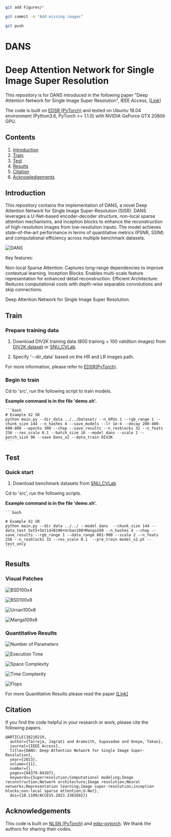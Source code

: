 ```bash
git add Figures/*

git commit -m "Add missing images"

git push
```

# DANS
# Deep Attention Network for Single Image Super Resolution
This repository is for DANS introduced in the following paper "Deep Attention Network for Single Image Super Resolution", IEEE Access, [[Link]](https://ieeexplore.ieee.org/document/10210219) 


The code is built on [EDSR (PyTorch)](https://github.com/thstkdgus35/EDSR-PyTorch) and tested on Ubuntu 18.04 environment (Python3.6, PyTorch >= 1.1.0) with NVIDIA GeForce GTX 2080ti GPU. 
## Contents
1. [Introduction](#introduction)
2. [Train](#train)
3. [Test](#test)
4. [Results](#results)
5. [Citation](#citation)
6. [Acknowledgements](#acknowledgements)

## Introduction

This repository contains the implementation of DANS, a novel Deep Attention Network for Single Image Super-Resolution (SISR). DANS leverages a U-Net-based encoder-decoder structure, non-local sparse attention mechanisms, and inception blocks to enhance the reconstruction of high-resolution images from low-resolution inputs. The model achieves state-of-the-art performance in terms of quantitative metrics (PSNR, SSIM) and computational efficiency across multiple benchmark datasets.

![DANS](./Figures/DANS_architecture.png)

Key features:

Non-local Sparse Attention: Captures long-range dependencies to improve contextual learning.
Inception Blocks: Enables multi-scale feature representation for enhanced detail reconstruction.
Efficient Architecture: Reduces computational costs with depth-wise separable convolutions and skip connections.

Deep Attention Network for Single Image Super Resolution.

## Train
### Prepare training data 

1. Download DIV2K training data (800 training + 100 validtion images) from [DIV2K dataset](https://data.vision.ee.ethz.ch/cvl/DIV2K/) or [SNU_CVLab](https://cv.snu.ac.kr/research/EDSR/DIV2K.tar).

2. Specify '--dir_data' based on the HR and LR images path. 

For more information, please refer to [EDSR(PyTorch)](https://github.com/thstkdgus35/EDSR-PyTorch).

### Begin to train

Cd to 'src', run the following script to train models.

 **Example command is in the file 'demo.sh'.**

    ```bash
    # Example X2 SR
    python main.py --dir_data ../../Dataset/ --n_GPUs 1 --rgb_range 1 --chunk_size 144 --n_hashes 4 --save_models --lr 1e-4 --decay 200-400-600-800 --epochs 300 --chop --save_results --n_resblocks 32 --n_feats 256 --res_scale 0.1 --batch_size 16 --model dans --scale 2 --patch_size 96 --save Dans_x2 --data_train DIV2K
    ```
## Test
### Quick start
1. Download benchmark datasets from [SNU_CVLab](https://cv.snu.ac.kr/research/EDSR/benchmark.tar)


Cd to 'src', run the following scripts.

 **Example command is in the file 'demo.sh'.**

    ```bash
    
    # Example X2 SR
    python main.py --dir_data ../../ --model dans  --chunk_size 144 --data_test Set5+Set14+B100+Urban100+Manga109 --n_hashes 4 --chop --save_results --rgb_range 1 --data_range 801-900 --scale 2 --n_feats 256 --n_resblocks 32 --res_scale 0.1  --pre_train model_x2.pt --test_only 
    ```

## Results
### Visual Patches

![BSD100x4](./Figures/BSDx4.png)

![BSD100x8](./Figures/BSDx8.png)

![Urnan100x8](./Figures/Urbanx8.png)

![Manga109x8](./Figures/Mangax8.png)

### Quantitative Results

![Number of Parameters](./Figures/Parameters.png)

![Execution Time](./Figures/Execution_Time.png)

![Space Complexity](./Figures/space_complexity.png)

![Time Complexity](./Figures/Time_complexity.png)

![Flops](./Figures/Flops.png)

For more Quantitative Results please read the paper [[Link]](https://ieeexplore.ieee.org/document/10210219)

## Citation
If you find the code helpful in your research or work, please cite the following papers.
```
@ARTICLE{10210219,
  author={Talreja, Jagrati and Aramvith, Supavadee and Onoye, Takao},
  journal={IEEE Access}, 
  title={DANS: Deep Attention Network for Single Image Super-Resolution}, 
  year={2023},
  volume={11},
  number={},
  pages={84379-84397},
  keywords={Superresolution;Computational modeling;Image reconstruction;Network architecture;Image resolution;Neural networks;Representation learning;Image super-resolution;inception blocks;non-local sparse attention;U-Net},
  doi={10.1109/ACCESS.2023.3302692}}

```

## Acknowledgements
This code is built on [NLSN (PyTorch)](https://github.com/HarukiYqM/Non-Local-Sparse-Attention) and [edsr-pytorch](https://github.com/thstkdgus35/EDSR-PyTorch). We thank the authors for sharing their codes.

